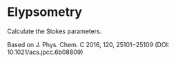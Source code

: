 # Elypsometry

Calculate the Stokes parameters.




Based on J. Phys. Chem. C 2016, 120, 25101−25109 (DOI: 10.1021/acs.jpcc.6b08809)
